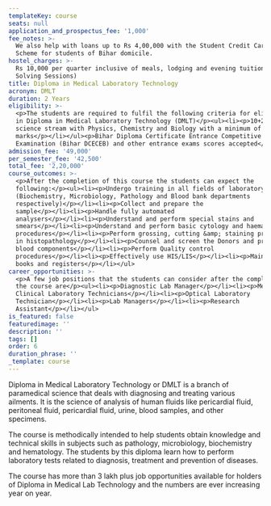 ```yaml
---
templateKey: course
seats: null
application_and_prospectus_fee: '1,000'
fee_notes: >-
  We also help with loans up to Rs 4,00,000 with the Student Credit Card (DRCC)
  Scheme for students of Bihar domicile.
hostel_charges: >-
  Rs 10,000 per quarter inclusive of meals, lodging and evening tuition (Doubt
  Solving Sessions)
title: Diploma in Medical Laboratory Technology
acronym: DMLT
duration: 2 Years
eligibility: >-
  <p>The students are required to fulfil the following criteria for eligibility
  in Diploma in Medical Laboratory Technology (DMLT)</p><ul><li><p>10+2 Pass in
  science stream with Physics, Chemistry and Biology with a minimum of 45%
  marks</p></li></ul><p>Bihar Diploma Certificate Entrance Competitive
  Examination (Bihar DCECEB) and other entrance exams scores accepted</p>
admission_fee: '49,000'
per_semester_fee: '42,500'
total_fee: '2,20,000'
course_outcomes: >-
  <p>After the completion of this course the students can expect the
  following:</p><ul><li><p>Undergo training in all fields of laboratory medicine
  (Biochemistry, Microbiology, Pathology and Blood bank departments
  respectively)</p></li><li><p>Collect and prepare the
  sample</p></li><li><p>Handle fully automated
  analysers</p></li><li><p>Understand and perform special stains and
  smears</p></li><li><p>Understand and perform basic cytology and haematology
  procedures</p></li><li><p>Perform grossing, cutting &amp; staining procedures
  in histopathology</p></li><li><p>Counsel and screen the Donors and prepare the
  blood components</p></li><li><p>Perform Quality control
  procedures</p></li><li><p>Effectively use HIS/LIS</p></li><li><p>Maintain log
  books and registers</p></li></ul>
career_opportunities: >-
  <p>A few job positions that the students can consider after the completion of
  the course are</p><ul><li><p>Diagnostic Lab Manager</p></li><li><p>Medical and
  Clinical Laboratory Technicians</p></li><li><p>Optical Laboratory
  Technician</p></li><li><p>Lab Managers</p></li><li><p>Research
  Assistant</p></li></ul>
is_featured: false
featuredimage: ''
description: ''
tags: []
order: 6
duration_phrase: ''
_template: course
---
```




Diploma in Medical Laboratory Technology or DMLT is a branch of paramedical science that deals with diagnosing and treating various ailments. It is the science of analysis of human fluids like pericardial fluid, peritoneal fluid, pericardial fluid, urine, blood samples, and other specimens.

The course is methodically intended to help students obtain knowledge and technical skills in subjects such as pathology, microbiology, biochemistry and hematology. The students by this diploma learn how to perform laboratory tests related to diagnosis, treatment and prevention of diseases. 

The course has more than 3 lakh plus job opportunities available for holders of Diploma in Medical Lab Technology and the numbers are ever increasing year on year.
